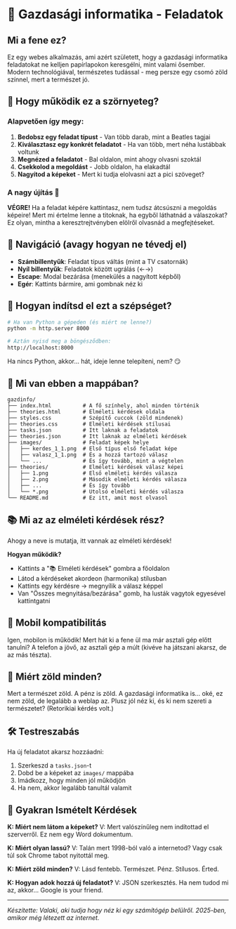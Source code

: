 # 🌿 Gazdasági informatika - Feladatok

## Mi a fene ez?

Ez egy webes alkalmazás, ami azért született, hogy a gazdasági informatika feladatokat ne kelljen papírlapokon keresgélni, mint valami ősember. Modern technológiával, természetes tudással - meg persze egy csomó zöld színnel, mert a természet jó.

## 🚀 Hogy működik ez a szörnyeteg?

### Alapvetően így megy:
1. **Bedobsz egy feladat típust** - Van több darab, mint a Beatles tagjai
2. **Kiválasztasz egy konkrét feladatot** - Ha van több, mert néha lustábbak voltunk
3. **Megnézed a feladatot** - Bal oldalon, mint ahogy olvasni szoktál
4. **Csekkolod a megoldást** - Jobb oldalon, ha elakadtál
5. **Nagyítod a képeket** - Mert ki tudja elolvasni azt a pici szöveget?

### A nagy újítás 🎉
**VÉGRE!** Ha a feladat képére kattintasz, nem tudsz átcsúszni a megoldás képeire! Mert mi értelme lenne a titoknak, ha egyből láthatnád a válaszokat? Ez olyan, mintha a keresztrejtvényben elölről olvasnád a megfejtéseket.

## 🎯 Navigáció (avagy hogyan ne tévedj el)

- **Számbillentyűk**: Feladat típus váltás (mint a TV csatornák)
- **Nyíl billentyűk**: Feladatok között ugrálás (←→)
- **Escape**: Modal bezárása (menekülés a nagyított képből)
- **Egér**: Kattints bármire, ami gombnak néz ki

## 🔧 Hogyan indítsd el ezt a szépséget?

```bash
# Ha van Python a gépeden (és miért ne lenne?)
python -m http.server 8000

# Aztán nyisd meg a böngésződben:
http://localhost:8000
```

Ha nincs Python, akkor... hát, ideje lenne telepíteni, nem? 😏

## 📁 Mi van ebben a mappában?

```
gazdinfo/
├── index.html          # A fő színhely, ahol minden történik
├── theories.html       # Elméleti kérdések oldala 
├── styles.css          # Szépítő cuccok (zöld mindenek)
├── theories.css        # Elméleti kérdések stílusai
├── tasks.json          # Itt laknak a feladatok
├── theories.json       # Itt laknak az elméleti kérdések
├── images/             # Feladat képek helye
│   ├── kerdes_1_1.png  # Első típus első feladat képe
│   ├── valasz_1_1.png  # És a hozzá tartozó válasz
│   └── ...             # És így tovább, mint a végtelen
├── theories/           # Elméleti kérdések válasz képei
│   ├── 1.png           # Első elméleti kérdés válasza
│   ├── 2.png           # Második elméleti kérdés válasza
│   ├── ...             # És így tovább
│   └── *.png           # Utolsó elméleti kérdés válasza
└── README.md           # Ez itt, amit most olvasol
```

## 📚 Mi az az elméleti kérdések rész?

Ahogy a neve is mutatja, itt vannak az elméleti kérdések!

**Hogyan működik?**
- Kattints a "📚 Elméleti kérdések" gombra a főoldalon
- Látod a kérdéseket akordeon (harmonika) stílusban
- Kattints egy kérdésre → megnyílik a válasz képpel
- Van "Összes megnyitása/bezárása" gomb, ha lusták vagytok egyesével kattintgatni

## 📱 Mobil kompatibilitás

Igen, mobilon is működik! Mert hát ki a fene ül ma már asztali gép előtt tanulni? A telefon a jövő, az asztali gép a múlt (kivéve ha játszani akarsz, de az más tészta).

## 🎨 Miért zöld minden?

Mert a természet zöld. A pénz is zöld. A gazdasági informatika is... oké, ez nem zöld, de legalább a weblap az. Plusz jól néz ki, és ki nem szereti a természetet? (Retorikiai kérdés volt.)

## 🛠️ Testreszabás

Ha új feladatot akarsz hozzáadni:
1. Szerkeszd a `tasks.json`-t
2. Dobd be a képeket az `images/` mappába
3. Imádkozz, hogy minden jól működjön
4. Ha nem, akkor legalább tanultál valamit

## 🤷 Gyakran Ismételt Kérdések

**K: Miért nem látom a képeket?**
V: Mert valószínűleg nem indítottad el szerverről. Ez nem egy Word dokumentum.

**K: Miért olyan lassú?**
V: Talán mert 1998-ból való a internetod? Vagy csak túl sok Chrome tabot nyitottál meg.

**K: Miért zöld minden?**
V: Lásd fentebb. Természet. Pénz. Stílusos. Érted.

**K: Hogyan adok hozzá új feladatot?**
V: JSON szerkesztés. Ha nem tudod mi az, akkor... Google is your friend.

---

*Készítette: Valaki, aki tudja hogy néz ki egy számítógép belülről. 2025-ben, amikor még létezett az internet.* 